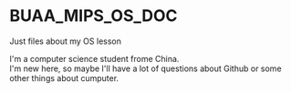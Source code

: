 # BUAA_MIPS_OS_DOC
Just files about my OS lesson

I'm a computer science student frome China.  
I'm new here, so maybe I'll have a lot of questions about Github or some other things about cumputer.
